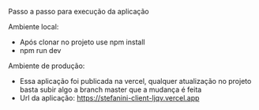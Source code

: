 Passo a passo para execução da aplicação

Ambiente local:
- Após clonar no projeto use npm install
- npm run dev


Ambiente de produção:
- Essa aplicação foi publicada na vercel, qualquer atualização no projeto basta subir algo a branch master que a mudança é feita
- Url da aplicação: https://stefanini-client-ljqv.vercel.app

